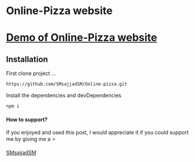 
# Online-Pizza website


[Demo of Online-Pizza website]()
===



## Installation


First clone project ...

```sh
https://github.com/SMsajjadSM/Online-pizza.git
```

Install the dependencies and devDependencies

```sh
npm i
```


#### How to support?
 If you enjoyed and used this post,
I would appreciate it if you could
support me by giving me a ⭐

[SMsajjadSM](https://github.com/SMsajjadSM/React-Quiz)

